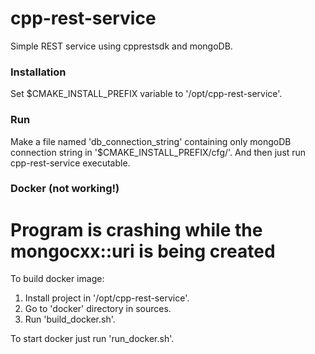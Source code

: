 # cpp-rest-service
Simple REST service using cpprestsdk and mongoDB.

### Installation
Set $CMAKE_INSTALL_PREFIX variable to '/opt/cpp-rest-service'.

### Run
Make a file named 'db_connection_string' containing only mongoDB connection string in '$CMAKE_INSTALL_PREFIX/cfg/'.
And then just run cpp-rest-service executable.

### Docker (not working!)
# Program is crashing while the mongocxx::uri is being created

To build docker image:
1. Install project in '/opt/cpp-rest-service'.
2. Go to 'docker' directory in sources.
3. Run 'build_docker.sh'.

To start docker just run 'run_docker.sh'.


